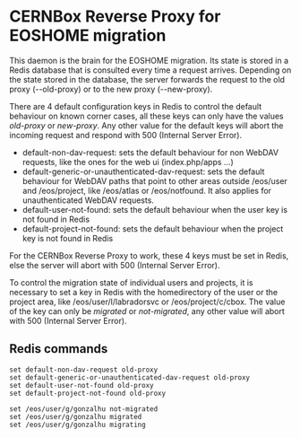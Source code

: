 # CERNBox Reverse Proxy for EOSHOME migration

This daemon is the brain for the EOSHOME migration. Its state is stored in a Redis database that is consulted every time a request arrives.
Depending on the state stored in the database, the server forwards the request to the old proxy (--old-proxy) or to the new proxy (--new-proxy).


There are 4 default configuration keys in Redis to control the default behaviour on known corner cases, all these keys can only have the values *old-proxy* or *new-proxy*.
Any other value for the default keys will abort the incoming request and respond with 500 (Internal Server Error).

- default-non-dav-request: sets the default behaviour for non WebDAV requests, like the ones for the web ui (index.php/apps ...) 
- default-generic-or-unauthenticated-dav-request: sets the default behaviour for WebDAV paths that point to other areas outside /eos/user and /eos/project, like /eos/atlas or /eos/notfound. It also applies for unauthenticated WebDAV requests.
- default-user-not-found: sets the default behaviour when the user key is not found in Redis
- default-project-not-found: sets the default behaviour when the project key is not found in Redis

For the CERNBox Reverse Proxy to work, these 4 keys must be set in Redis, else the server will abort with 500 (Internal Server Error).

To control the migration state of individual users and projects, it is necessary to set a key in Redis with the homedirectory of the user or the project area, like /eos/user/l/labradorsvc or /eos/project/c/cbox.
The value of the key can only be *migrated* or *not-migrated*, any other value will abort with 500 (Internal Server Error).


## Redis commands
```
set default-non-dav-request old-proxy
set default-generic-or-unauthenticated-dav-request old-proxy
set default-user-not-found old-proxy
set default-project-not-found old-proxy

set /eos/user/g/gonzalhu not-migrated
set /eos/user/g/gonzalhu migrated
set /eos/user/g/gonzalhu migrating
```



